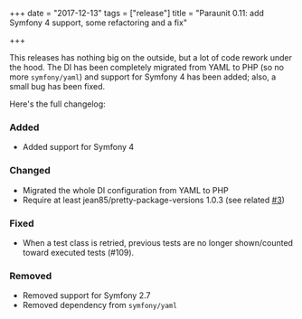 +++
date = "2017-12-13"
tags = ["release"]
title = "Paraunit 0.11: add Symfony 4 support, some refactoring and a fix"

+++

This releases has nothing big on the outside, but a lot of code rework under the hood. The DI has been completely migrated from YAML to PHP (so no more `symfony/yaml`) and support for Symfony 4 has been added; also, a small bug has been fixed.

Here's the full changelog:
### Added
 * Added support for Symfony 4

### Changed
 * Migrated the whole DI configuration from YAML to PHP 
 * Require at least jean85/pretty-package-versions 1.0.3 (see related [#3](https://github.com/Jean85/pretty-package-versions/issues/3))

### Fixed
 * When a test class is retried, previous tests are no longer shown/counted toward executed tests (#109). 

### Removed
 * Removed support for Symfony 2.7
 * Removed dependency from `symfony/yaml` 
